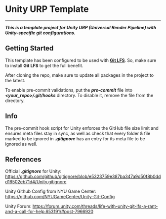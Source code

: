 # Unity URP Template
---
***This is a template project for Unity URP (Universal Render Pipeline) with Unity-specific git configurations.***

## Getting Started

This template has been configured to be used with **[Git LFS](https://git-lfs.github.com)**. So, make sure to install **Git LFS** to get the full benefit.

After cloning the repo, make sure to update all packages in the project to the latest.

To enable pre-commit validations, put the ***pre-commit*** file into ***<your_repo>/.git/hooks*** directory. To disable it, remove the file from the directory.

## Info

The pre-commit hook script for Unity enforces the GitHub file size limit and ensures meta files stay in sync,
as well as check that every folder & file marked to be ignored in ***.gitignore*** has an entry for its meta file to be ignored as well.

## References

Official ***.gitignore*** for Unity: https://github.com/github/gitignore/blob/e5323759e387ba347a9d50f8b0ddd16502eb71d4/Unity.gitignore

Unity Github Config from NYU Game Center: https://github.com/NYUGameCenter/Unity-Git-Config

Unity Forum: https://forum.unity.com/threads/life-with-unity-git-lfs-a-rant-and-a-call-for-help.653191/#post-7966920
